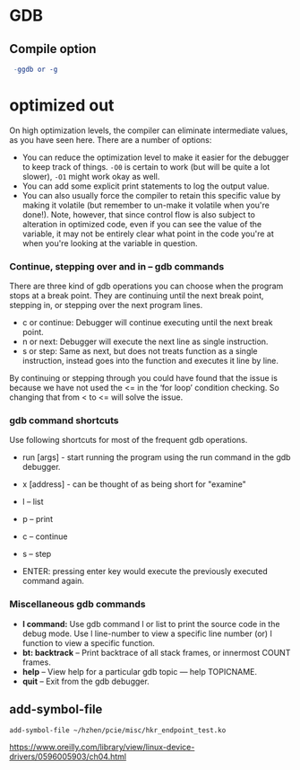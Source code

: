 # GDB

## Compile option

```makefile
 -ggdb or -g 
```



# optimized out

On high optimization levels, the compiler can eliminate intermediate values, as you have seen here. There are a number of options:

- You can reduce the optimization level to make it easier for the debugger to keep track of things. `-O0` is certain to work (but will be quite a lot slower), `-O1` might work okay as well.
- You can add some explicit print statements to log the output value.
- You can also usually force the compiler to retain this specific value by making it volatile (but remember to un-make it volatile when you're done!). Note, however, that since control flow is also subject to alteration in optimized code, even if you can see the value of the variable, it may not be entirely clear what point in the code you're at when you're looking at the variable in question.





### Continue, stepping over and in – gdb commands

There are three kind of gdb operations you can choose when the program stops at a break point. They are continuing until the next break point, stepping in, or stepping over the next program lines.

- c or continue: Debugger will continue executing until the next break point.
- n or next: Debugger will execute the next line as single instruction.
- s or step: Same as next, but does not treats function as a single instruction, instead goes into the function and executes it line by line.

By continuing or stepping through you could have found that the issue is because we have not used the <= in the ‘for loop’ condition checking. So changing that from < to <= will solve the issue.

### gdb command shortcuts

Use following shortcuts for most of the frequent gdb operations.

- run [args] - start running the program using the run command in the gdb debugger.
- x [address] - can be thought of as being short for "examine"

- l – list
- p – print
- c – continue
- s – step
- ENTER: pressing enter key would execute the previously executed command again.

### Miscellaneous gdb commands

- **l command:** Use gdb command l or list to print the source code in the debug mode. Use l line-number to view a specific line number (or) l function to view a specific function.
- **bt: backtrack** – Print backtrace of all stack frames, or innermost COUNT frames.
- **help** – View help for a particular gdb topic — help TOPICNAME.
- **quit** – Exit from the gdb debugger.





## add-symbol-file



```bash
add-symbol-file ~/hzhen/pcie/misc/hkr_endpoint_test.ko
```

https://www.oreilly.com/library/view/linux-device-drivers/0596005903/ch04.html